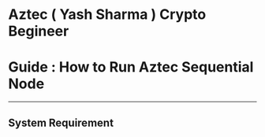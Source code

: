 # Aztec ( Yash Sharma ) Crypto Begineer
# Guide : How to Run Aztec Sequential Node 
----------------------------------------

## System Requirement
